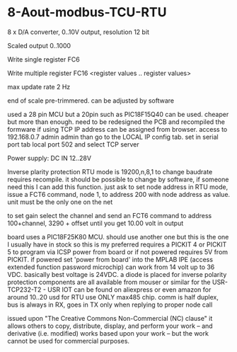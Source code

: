 # 8-Aout-modbus-TCU-RTU

8 x D/A converter, 0..10V output, resolution 12 bit

Scaled output 0..1000 

Write single register FC6  <start register> <register number> <register value>

Write multiple register  FC16 <start register> <number of registers> <register values .. register values>

max update rate 2 Hz

end of scale pre-trimmered. can be adjusted by software

used a 28 pin MCU but a 20pin such as PIC18F15Q40 can be used. cheaper but more than enough. need to be redesigned the PCB and recompiled the formware
if using TCP IP address can be assigned from browser. access to 192.168.0.7 admin admin than go to the LOCAL IP config tab. set in serial port tab local port 502 and select TCP server 


Power supply: DC IN 12..28V

Inverse plarity protection
RTU mode is 19200,n,8,1
to change baudrate requires recompile. it should be possible to change by software, if someone need this I can add this function. just ask
to set node address in RTU mode, issue a FCT6 command, node 1, to address 200 with node address as value. unit must be the only one on the net

to set gain select the channel and send an FCT6 command to address 100+channel, 3290 + offset until you get 10.00 volt in output

board uses a PIC18F25K80 MCU. should use another one but this is the one I usually have in stock so this is my preferred
requires a PICKIT 4 or PICKIT 5 to program via ICSP
power from board or if not powered requires 5V from PICKIT. if powered set 'power from board' into the MPLAB IPE (access extended function password microchip)
can work from 14 volt up to 36 VDC. basically best voltage is 24VDC. a diode is placed for inverse polarity protection
components are all available from mouser or similar
for the USR-TCP232-T2 - USR IOT can be found on aliexpress or even amazon for around 10..20 usd
for RTU use ONLY max485 chip. comm is half duplex, bus is always in RX, goes in TX only when replying to proper node call 



issued upon "The Creative Commons Non-Commercial (NC) clause"
it allows others to copy, distribute, display, and perform your work – and derivative (i.e. modified) works based upon your work – but the work cannot be used for commercial purposes.
